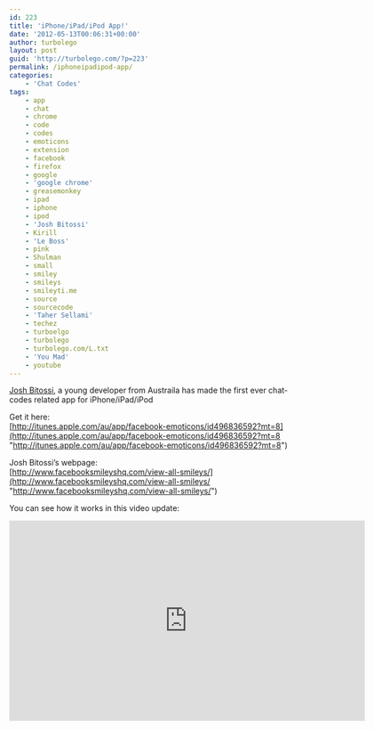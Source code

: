 ```yaml
---
id: 223
title: 'iPhone/iPad/iPod App!'
date: '2012-05-13T00:06:31+00:00'
author: turbolego
layout: post
guid: 'http://turbolego.com/?p=223'
permalink: /iphoneipadipod-app/
categories:
    - 'Chat Codes'
tags:
    - app
    - chat
    - chrome
    - code
    - codes
    - emoticons
    - extension
    - facebook
    - firefox
    - google
    - 'google chrome'
    - greasemonkey
    - ipad
    - iphone
    - ipod
    - 'Josh Bitossi'
    - Kirill
    - 'Le Boss'
    - pink
    - Shulman
    - small
    - smiley
    - smileys
    - smileyti.me
    - source
    - sourcecode
    - 'Taher Sellami'
    - techez
    - turboelgo
    - turbolego
    - turbolego.com/L.txt
    - 'You Mad'
    - youtube
---
```


[Josh Bitossi](http://www.facebook.com/joshua.bitossi "http://www.facebook.com/joshua.bitossi"), a young developer from Austraila has made the first ever chat-codes related app for iPhone/iPad/iPod![![](https://turbolego.com/wp-content/uploads/2012/05/Screen-Shot-2012-05-13-at-2.04.21-AM-199x300.png "Screen Shot 2012-05-13 at 2.04.21 AM")](https://turbolego.com/wp-content/uploads/2012/05/Screen-Shot-2012-05-13-at-2.04.21-AM.png)

Get it here:  
[http://itunes.apple.com/au/app/facebook-emoticons/id496836592?mt=8](http://itunes.apple.com/au/app/facebook-emoticons/id496836592?mt=8 "http://itunes.apple.com/au/app/facebook-emoticons/id496836592?mt=8")

Josh Bitossi’s webpage:  
[http://www.facebooksmileyshq.com/view-all-smileys/](http://www.facebooksmileyshq.com/view-all-smileys/ "http://www.facebooksmileyshq.com/view-all-smileys/")

You can see how it works in this video update:

<iframe allow="accelerometer; autoplay; clipboard-write; encrypted-media; gyroscope; picture-in-picture; web-share" allowfullscreen="" frameborder="0" height="360" loading="lazy" referrerpolicy="strict-origin-when-cross-origin" src="https://www.youtube.com/embed/z3OHLe58vuQ?feature=oembed" title="A Gazillion Updates! iPhone/iPad app, extensions, smileyti.me for sale, ascii art, remove timeline" width="640"></iframe>